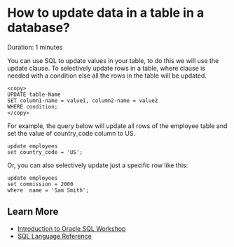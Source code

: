 # How to update data in a table in a database?

Duration: 1 minutes

You can use SQL to update values in your table, to do this we will use the update clause. To selectively update rows in a table, where clause is needed with a condition else all the rows in the table will be updated.

```
<copy>
UPDATE table-Name
SET column1-name = value1, column2-name = value2
WHERE condition;
</copy>
```

For example, the query below will update all rows of the employee table and set the value of country_code column to US.

```
update employees
set country_code = 'US';
```

Or, you can also selectively update just a specific row like this:

```
update employees
set commission = 2000
where  name = 'Sam Smith';
```

## Learn More

* [Introduction to Oracle SQL Workshop](https://apexapps.oracle.com/pls/apex/dbpm/r/livelabs/view-workshop?wid=943)
* [SQL Language Reference](https://docs.oracle.com/en/database/oracle/oracle-database/12.2/sqlrf/Introduction-to-Oracle-SQL.html#GUID-049B7AE8-11E1-4110-B3E4-D117907D77AC)
